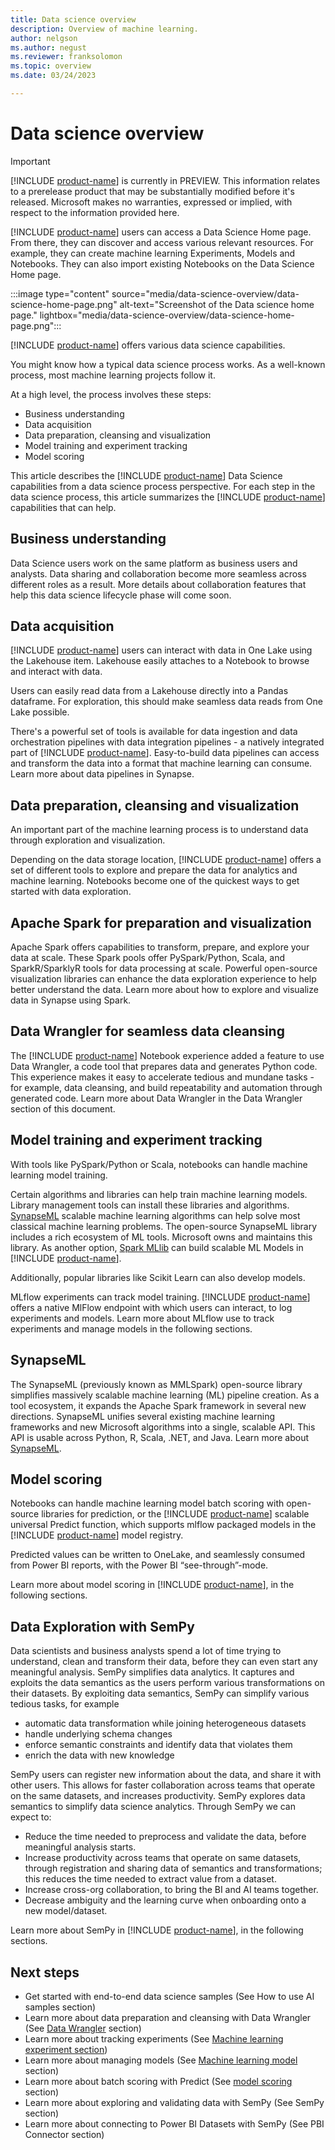 ```yaml
---
title: Data science overview
description: Overview of machine learning.
author: nelgson
ms.author: negust
ms.reviewer: franksolomon
ms.topic: overview
ms.date: 03/24/2023

---
```


# Data science overview

> [!IMPORTANT]
> [!INCLUDE [product-name](../includes/product-name.md)] is currently in PREVIEW. This information relates to a prerelease product that may be substantially modified before it's released. Microsoft makes no warranties, expressed or implied, with respect to the information provided here.

[!INCLUDE [product-name](../includes/product-name.md)] users can access a Data Science Home page. From there, they can discover and access various relevant resources. For example, they can create machine learning Experiments, Models and Notebooks. They can also import existing Notebooks on the Data Science Home page.

:::image type="content" source="media/data-science-overview/data-science-home-page.png" alt-text="Screenshot of the Data science home page." lightbox="media/data-science-overview/data-science-home-page.png":::

[!INCLUDE [product-name](../includes/product-name.md)] offers various data science capabilities.  

You might know how a typical data science process works. As a well-known process, most machine learning projects follow it.

At a high level, the process involves these steps:

- Business understanding  
- Data acquisition
- Data preparation, cleansing and visualization
- Model training and experiment tracking
- Model scoring

This article describes the [!INCLUDE [product-name](../includes/product-name.md)] Data Science capabilities from a data science process perspective. For each step in the data science process, this article summarizes the [!INCLUDE [product-name](../includes/product-name.md)] capabilities that can help.

## Business understanding

Data Science users work on the same platform as business users and analysts. Data sharing and collaboration become more seamless across different roles as a result. More details about collaboration features that help this data science lifecycle phase will come soon.

## Data acquisition

[!INCLUDE [product-name](../includes/product-name.md)] users can interact with data in One Lake using the Lakehouse item. Lakehouse easily attaches to a Notebook to browse and interact with data.

Users can easily read data from a Lakehouse directly into a Pandas dataframe. For exploration, this should make seamless data reads from One Lake possible.

There's a powerful set of tools is available for data ingestion and data orchestration pipelines with data integration pipelines - a natively integrated part of [!INCLUDE [product-name](../includes/product-name.md)]. Easy-to-build data pipelines can access and transform the data into a format that machine learning can consume. Learn more about data pipelines in Synapse.

## Data preparation, cleansing and visualization

An important part of the machine learning process is to understand data through exploration and visualization.

Depending on the data storage location, [!INCLUDE [product-name](../includes/product-name.md)] offers a set of different tools to explore and prepare the data for analytics and machine learning. Notebooks become one of the quickest ways to get started with data exploration.

## Apache Spark for preparation and visualization

Apache Spark offers capabilities to transform, prepare, and explore your data at scale. These Spark pools offer PySpark/Python, Scala, and SparkR/SparklyR tools for data processing at scale. Powerful open-source visualization libraries can enhance the data exploration experience to help better understand the data. Learn more about how to explore and visualize data in Synapse using Spark.

## Data Wrangler for seamless data cleansing

The [!INCLUDE [product-name](../includes/product-name.md)] Notebook experience added a feature to use Data Wrangler, a code tool that prepares data and generates Python code. This experience makes it easy to accelerate tedious and mundane tasks - for example, data cleansing, and build repeatability and automation through generated code. Learn more about Data Wrangler in the Data Wrangler section of this document.

## Model training and experiment tracking

With tools like PySpark/Python or Scala, notebooks can handle machine learning model training.

Certain algorithms and libraries can help train machine learning models. Library management tools can install these libraries and algorithms. [SynapseML](https://aka.ms/spark) scalable machine learning algorithms can help solve most classical machine learning problems. The open-source SynapseML library includes a rich ecosystem of ML tools. Microsoft owns and maintains this library. As another option, [Spark MLlib](https://microsoft.sharepoint.com/teams/TridentOnboardingCoreTeam/Shared%20Documents/General/8.%20Private%20Preview%20Documentation/Data%20science/Data%20Science%20Consolidated%20Documentation.docx) can build scalable ML Models in [!INCLUDE [product-name](../includes/product-name.md)].

Additionally, popular libraries like Scikit Learn can also develop models.  

MLflow experiments can track model training. [!INCLUDE [product-name](../includes/product-name.md)] offers a native MlFlow endpoint with which users can interact, to log experiments and models. Learn more about MLflow use to track experiments and manage models in the following sections.

## SynapseML

The SynapseML (previously known as MMLSpark) open-source library simplifies massively scalable machine learning (ML) pipeline creation. As a tool ecosystem, it expands the Apache Spark framework in several new directions. SynapseML unifies several existing machine learning frameworks and new Microsoft algorithms into a single, scalable API. This API is usable across Python, R, Scala, .NET, and Java. Learn more about [SynapseML](https://aka.ms/spark).

## Model scoring

Notebooks can handle machine learning model batch scoring with open-source libraries for prediction, or the [!INCLUDE [product-name](../includes/product-name.md)] scalable universal Predict function, which supports mlflow packaged models in the [!INCLUDE [product-name](../includes/product-name.md)] model registry.  

Predicted values can be written to OneLake, and seamlessly consumed from Power BI reports, with the Power BI “see-through”-mode.

Learn more about model scoring in [!INCLUDE [product-name](../includes/product-name.md)], in the following sections.

## Data Exploration with SemPy

Data scientists and business analysts spend a lot of time trying to understand, clean and transform their data, before they can even start any meaningful analysis. SemPy simplifies data analytics. It captures and exploits the data semantics as the users perform various transformations on their datasets. By exploiting data semantics, SemPy can simplify various tedious tasks, for example

- automatic data transformation while joining heterogeneous datasets
- handle underlying schema changes
- enforce semantic constraints and identify data that violates them
- enrich the data with new knowledge

SemPy users can register new information about the data, and share it with other users. This allows for faster collaboration across teams that operate on the same datasets, and increases productivity. SemPy explores data semantics to simplify data science analytics. Through SemPy we can expect to:

- Reduce the time needed to preprocess and validate the data, before meaningful analysis starts.
- Increase productivity across teams that operate on same datasets, through registration and sharing data of semantics and transformations; this reduces the time needed to extract value from a dataset.
- Increase cross-org collaboration, to bring the BI and AI teams together.
- Decrease ambiguity and the learning curve when onboarding onto a new model/dataset.

Learn more about SemPy in [!INCLUDE [product-name](../includes/product-name.md)], in the following sections.

## Next steps

- Get started with end-to-end data science samples (See How to use AI samples section)
- Learn more about data preparation and cleansing with Data Wrangler (See [Data Wrangler](data-wrangler.md) section)
- Learn more about tracking experiments (See [Machine learning experiment section](machine-learning-experiment.md))
- Learn more about managing models (See [Machine learning model](machine-learning-model.md) section)
- Learn more about batch scoring with Predict (See [model scoring](model-scoring-predict.md) section)
- Learn more about exploring and validating data with SemPy (See SemPy section)
- Learn more about connecting to Power BI Datasets with SemPy (See PBI Connector section)